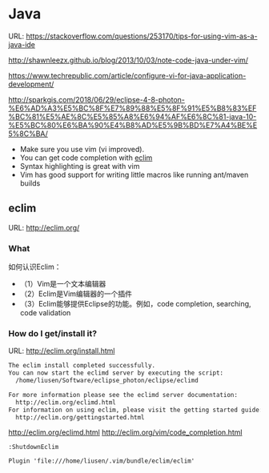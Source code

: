 # Java

URL: https://stackoverflow.com/questions/253170/tips-for-using-vim-as-a-java-ide

http://shawnleezx.github.io/blog/2013/10/03/note-code-java-under-vim/

https://www.techrepublic.com/article/configure-vi-for-java-application-development/

http://sparkgis.com/2018/06/29/eclipse-4-8-photon-%E6%AD%A3%E5%BC%8F%E7%89%88%E5%8F%91%E5%B8%83%EF%BC%81%E5%AE%8C%E5%85%A8%E6%94%AF%E6%8C%81-java-10-%E5%BC%80%E6%BA%90%E4%B8%AD%E5%9B%BD%E7%A4%BE%E5%8C%BA/


- Make sure you use vim (vi improved). 
- You can get code completion with [eclim](http://eclim.org/)
- Syntax highlighting is great with vim
- Vim has good support for writing little macros like running ant/maven builds

## eclim

URL: http://eclim.org/

### What

如何认识Eclim：

- （1）Vim是一个文本编辑器
- （2）Eclim是Vim编辑器的一个插件
- （3）Eclim能够提供Eclipse的功能。例如，code completion, searching, code validation

### How do I get/install it?

URL: http://eclim.org/install.html


```txt
The eclim install completed successfully.
You can now start the eclimd server by executing the script:
  /home/liusen/Software/eclipse_photon/eclipse/eclimd

For more information please see the eclimd server documentation:
  http://eclim.org/eclimd.html
For information on using eclim, please visit the getting started guide:
  http://eclim.org/gettingstarted.html

```

http://eclim.org/eclimd.html
http://eclim.org/vim/code_completion.html

```vim
:ShutdownEclim
```

```vim
Plugin 'file:///home/liusen/.vim/bundle/eclim/eclim'
```


